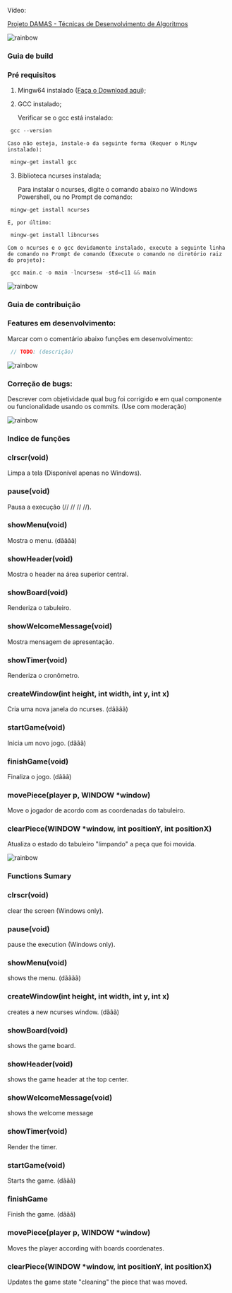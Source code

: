 Vídeo:

[Projeto DAMAS - Técnicas de Desenvolvimento de Algoritmos](https://youtu.be/nrA1gAZ1egs)

![rainbow](https://raw.githubusercontent.com/andreasbm/readme/master/assets/lines/rainbow.png)

### Guia de build
### Pré requisitos

1. Mingw64 instalado ([Faça o Download aqui](https://sourceforge.net/projects/mingw/));

2. GCC instalado;

    Verificar se o gcc está instalado:

```c
 gcc --version
```

    Caso não esteja, instale-o da seguinte forma (Requer o Mingw instalado):

```c
 mingw-get install gcc
```

3. Biblioteca ncurses instalada;

    Para instalar o ncurses, digite o comando abaixo no Windows Powershell, ou no Prompt de comando:

```c
 mingw-get install ncurses
```

    E, por último:

```c
 mingw-get install libncurses
```

    Com o ncurses e o gcc devidamente instalado, execute a seguinte linha de comando no Prompt de comando (Execute o comando no diretório raiz do projeto):

```c
 gcc main.c -o main -lncursesw -std=c11 && main
```

![rainbow](https://raw.githubusercontent.com/andreasbm/readme/master/assets/lines/rainbow.png)

### Guia de contribuição
### Features em desenvolvimento:
Marcar com o comentário abaixo funções em desenvolvimento:
```c
 // TODO: (descrição)
```

![rainbow](https://raw.githubusercontent.com/andreasbm/readme/master/assets/lines/rainbow.png)

### Correção de bugs:
Descrever com objetividade qual bug foi corrigido e em qual componente ou funcionalidade usando os commits. (Use com moderação)

![rainbow](https://raw.githubusercontent.com/andreasbm/readme/master/assets/lines/rainbow.png)

### Indice de funções

### clrscr(void)
Limpa a tela (Disponível apenas no Windows).
### pause(void)
Pausa a execução (// // // //).
### showMenu(void)
Mostra o menu. (dãããã)
### showHeader(void)
Mostra o header na área superior central.
### showBoard(void)
Renderiza o tabuleiro.
### showWelcomeMessage(void)
Mostra mensagem de apresentação.
### showTimer(void)
Renderiza o cronômetro.
### createWindow(int height, int width, int y, int x)
Cria uma nova janela do ncurses. (dãããã)
### startGame(void)
Inicia um novo jogo. (dããã)
### finishGame(void)
Finaliza o jogo. (dããã)
### movePiece(player p, WINDOW *window)
Move o jogador de acordo com as coordenadas do tabuleiro.
### clearPiece(WINDOW *window, int positionY, int positionX)
Atualiza o estado do tabuleiro "limpando" a peça que foi movida.

![rainbow](https://raw.githubusercontent.com/andreasbm/readme/master/assets/lines/rainbow.png)

### Functions Sumary

### clrscr(void)
clear the screen (Windows only).
### pause(void)
pause the execution (Windows only).
### showMenu(void)
shows the menu. (dãããã)
### createWindow(int height, int width, int y, int x)
creates a new ncurses window. (dããã)
### showBoard(void)
shows the game board.
### showHeader(void)
shows the game header at the top center.
### showWelcomeMessage(void)
shows the welcome message
### showTimer(void)
Render the timer. 
### startGame(void)
Starts the game. (dããã)
### finishGame
Finish the game. (dããã)
### movePiece(player p, WINDOW *window)
Moves the player according with boards coordenates.
### clearPiece(WINDOW *window, int positionY, int positionX)
Updates the game state "cleaning" the piece that was moved.


